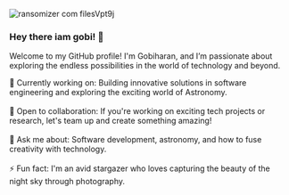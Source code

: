 ![ransomizer com filesVpt9j](https://github.com/user-attachments/assets/4cf73e38-b7ff-4d43-84d0-beeb8145c5d8)

### Hey there iam gobi! 👋

Welcome to my GitHub profile! I'm Gobiharan, and I’m passionate about exploring the endless possibilities in the world of technology and beyond.

🔭 Currently working on: Building innovative solutions in software engineering and exploring the exciting world of Astronomy. </br></br>
👯 Open to collaboration: If you're working on exciting tech projects or research, let's team up and create something amazing! </br></br>
💬 Ask me about: Software development, astronomy, and how to fuse creativity with technology. </br></br>
⚡ Fun fact: I'm an avid stargazer who loves capturing the beauty of the night sky through photography. </br></br>
